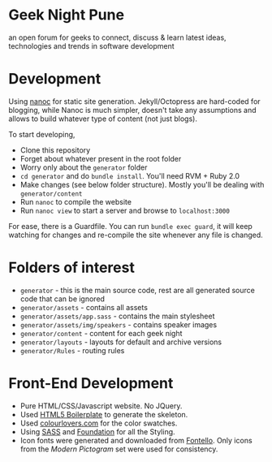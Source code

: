 # Geek Night Pune

an open forum for geeks to connect, discuss &amp; learn latest ideas, technologies and trends in software development

# Development

Using [nanoc](//nanoc.ws) for static site generation. Jekyll/Octopress are hard-coded for blogging, while Nanoc is much simpler, doesn't take any assumptions and allows to build whatever type of content (not just blogs).

To start developing,

* Clone this repository
* Forget about whatever present in the root folder
* Worry only about the `generator` folder
* `cd generator` and do `bundle install`. You'll need RVM + Ruby 2.0
* Make changes (see below folder structure). Mostly you'll be dealing with `generator/content`
* Run `nanoc` to compile the website
* Run `nanoc view` to start a server and browse to `localhost:3000`

For ease, there is a Guardfile. You can run `bundle exec guard`, it will keep watching for changes and re-compile the site whenever any file is changed.

# Folders of interest

* `generator` - this is the main source code, rest are all generated source code that can be ignored
* `generator/assets` - contains all assets
* `generator/assets/app.sass` - contains the main stylesheet
* `generator/assets/img/speakers` - contains speaker images
* `generator/content` - content for each geek night
* `generator/layouts` - layouts for default and archive versions
* `generator/Rules` - routing rules

# Front-End Development

* Pure HTML/CSS/Javascript website. No JQuery.
* Used [HTML5 Boilerplate](//html5boilerplate.com) to generate the skeleton.
* Used [colourlovers.com](//colourlovers.com) for the color swatches.
* Using [SASS](//sass-lang.com) and [Foundation](//foundation.zurb.com) for all the Styling.
* Icon fonts were generated and downloaded from [Fontello](//fontello.com). Only icons from the *Modern Pictogram* set were used for consistency.
